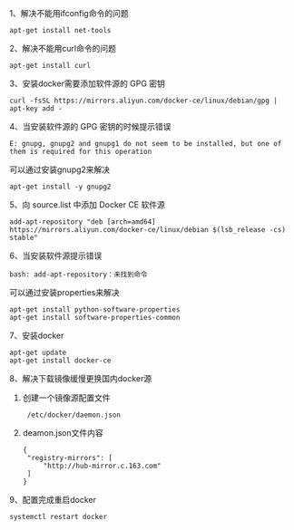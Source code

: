 1、解决不能用ifconfig命令的问题

```
apt-get install net-tools
```

2、解决不能用curl命令的问题

```
apt-get install curl
```

3、安装docker需要添加软件源的 GPG 密钥

```
curl -fsSL https://mirrors.aliyun.com/docker-ce/linux/debian/gpg | apt-key add -
```

4、当安装软件源的 GPG 密钥的时候提示错误

```
E: gnupg, gnupg2 and gnupg1 do not seem to be installed, but one of them is required for this operation
```

可以通过安装gnupg2来解决

```
apt-get install -y gnupg2
```

5、向 source.list 中添加 Docker CE 软件源

```
add-apt-repository "deb [arch=amd64] https://mirrors.aliyun.com/docker-ce/linux/debian $(lsb_release -cs) stable"
```

6、当安装软件源提示错误

```
bash: add-apt-repository：未找到命令
```

可以通过安装properties来解决

```
apt-get install python-software-properties
apt-get install software-properties-common
```

7、安装docker

```
apt-get update
apt-get install docker-ce
```

8、解决下载镜像缓慢更换国内docker源

1. 创建一个镜像源配置文件

   ```
    /etc/docker/daemon.json
   ```

2. deamon.json文件内容

   ```
   {
   	"registry-mirrors": [
   		"http://hub-mirror.c.163.com"
   	]
   }
   ```

9、配置完成重启docker

```
systemctl restart docker
```

